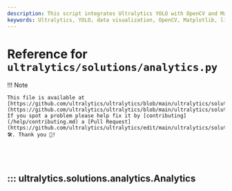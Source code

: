```yaml
---
description: This script integrates Ultralytics YOLO with OpenCV and Matplotlib to create and update line, bar, and pie charts for real-time data visualization in video processing.
keywords: Ultralytics, YOLO, data visualization, OpenCV, Matplotlib, line chart, bar chart, pie chart, real-time analytics, video processing, machine learning, computer vision, AGPL-3.0
---
```


# Reference for `ultralytics/solutions/analytics.py`

!!! Note

    This file is available at [https://github.com/ultralytics/ultralytics/blob/main/ultralytics/solutions/analytics.py](https://github.com/ultralytics/ultralytics/blob/main/ultralytics/solutions/analytics.py). If you spot a problem please help fix it by [contributing](/help/contributing.md) a [Pull Request](https://github.com/ultralytics/ultralytics/edit/main/ultralytics/solutions/analytics.py) 🛠️. Thank you 🙏!

<br><br>

## ::: ultralytics.solutions.analytics.Analytics

<br><br>
